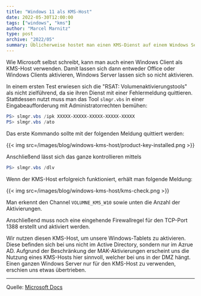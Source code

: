 ```yaml
---
title: "Windows 11 als KMS-Host"
date: 2022-05-30T12:00:00
tags: ["windows", "kms"]
author: "Marcel Marnitz"
type: post
archive: "2022/05"
summary: Üblicherweise hostet man einen KMS-Dienst auf einem Windows Server. Man kann jedoch auch einen Windows Client zu einem KMS-Host hochstufen und auf eine zusätzliche Windows Server-Installation verzichten.
---
```


Wie Microsoft selbst schreibt, kann man auch einen Windows Client als KMS-Host verwenden. Damit lassen sich dann entweder Office oder Windows Clients aktivieren, Windows Server lassen sich so nicht aktivieren.

In einem ersten Test erwiesen sich die "RSAT: Volumenaktivierungstools" als nicht zielführend, da sie ihren Dienst mit einer Fehlermeldung quittieren. Stattdessen nutzt muss man das Tool `slmgr.vbs` in einer Eingabeaufforderung mit Administratorrechten bemühen:

```powershell
PS> slmgr.vbs /ipk XXXXX-XXXXX-XXXXX-XXXXX-XXXXX
PS> slmgr.vbs /ato
```

Das erste Kommando sollte mit der folgenden Meldung quittiert werden:

{{< img src=/images/blog/windows-kms-host/product-key-installed.png >}}

Anschließend lässt sich das ganze kontrollieren mittels 

```powershell
PS> slmgr.vbs /dlv
```

Wenn der KMS-Host erfolgreich funktioniert, erhält man folgende Meldung:

{{< img src=/images/blog/windows-kms-host/kms-check.png >}}

Man erkennt den Channel `VOLUMNE_KMS_W10` sowie unten die Anzahl der Aktivierungen.

Anschließend muss noch eine eingehende Firewallregel für den TCP-Port 1388 erstellt und aktiviert werden.

Wir nutzen diesen KMS-Host, um unsere Windows-Tablets zu aktivieren. Diese befinden sich bei uns nicht im Active Directory, sondern nur im Azrue AD. Aufgrund der Beschränkung der MAK-Aktivierungen erscheint uns die Nutzung eines KMS-Hosts hier sinnvoll, welcher bei uns in der DMZ hängt. Einen ganzen Windows Server nur für den KMS-Host zu verwenden, erschien uns etwas übertrieben.

---
Quelle: [Microsoft Docs](https://docs.microsoft.com/de-de/windows-server/get-started/kms-create-host)